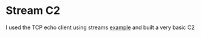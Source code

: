 # Stream C2

I used the TCP echo client using streams [example](https://docs.python.org/3/library/asyncio-stream.html#examples) and built a very basic C2